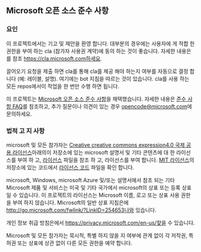 ## <a name="microsoft-open-source-code-of-conduct"></a>Microsoft 오픈 소스 준수 사항

### <a name="contributing"></a>요인

이 프로젝트에서는 기고 및 제안을 환영 합니다.  대부분의 경우에는 사용자에 게 적합 한 권한을 부여 하는 cla (참가자 사용권 계약)에 동의 하는 것이 좋습니다. 자세한 내용은를 참조 https://cla.microsoft.com하세요.

끌어오기 요청을 제출 하면 cla를 통해 cla를 제공 해야 하는지 여부를 자동으로 결정 합니다 (예: 레이블, 설명). 여기에는 bot 지침을 따르는 것이 있습니다. cla를 사용 하는 모든 repos에서이 작업을 한 번만 수행 하면 됩니다.

이 프로젝트는 [Microsoft 오픈 소스 준수 사항](https://opensource.microsoft.com/codeofconduct/)을 채택했습니다.
자세한 내용은 [준수 사항 FAQ](https://opensource.microsoft.com/codeofconduct/faq/)를 참조하고, 추가 질문이나 의견이 있는 경우 [opencode@microsoft.com](mailto:opencode@microsoft.com)에 문의하세요.

### <a name="legal-notices"></a>법적 고 지 사항

microsoft 및 모든 참가자는 [Creative creative commons expression4.0 국제 공용 라이선스](https://creativecommons.org/licenses/by/4.0/legalcode)아래의이 저장소에 있는 microsoft 설명서 및 기타 콘텐츠에 대 한 라이선스를 부여 하 고, [라이선스](LICENSE) 파일을 참조 하 고, 라이선스를 부여 합니다. [MIT 라이선스](https://opensource.org/licenses/MIT)의 저장소에 있는 코드에서 [라이선스 코드](LICENSE-CODE) 파일을 확인 합니다.

microsoft, Windows, microsoft Azure 및/또는 설명서에서 참조 되는 기타 Microsoft 제품 및 서비스는 미국 및 기타 국가에서 microsoft의 상표 또는 등록 상표 일 수 있습니다.
이 프로젝트의 라이선스는 Microsoft 이름, 로고 또는 상표 사용 권한을 부여 하지 않습니다.
Microsoft의 일반 상표 지침은에 http://go.microsoft.com/fwlink/?LinkID=254653나와 있습니다.

개인 정보 취급 방침은에서 https://privacy.microsoft.com/en-us/찾을 수 있습니다.

Microsoft 및 모든 참가자는 묵시적, 특별 하지 않을 지 여부에 관계 없이 각 저작권, 특허권 또는 상표에 상관 없이 다른 모든 권한을 예약 합니다.

